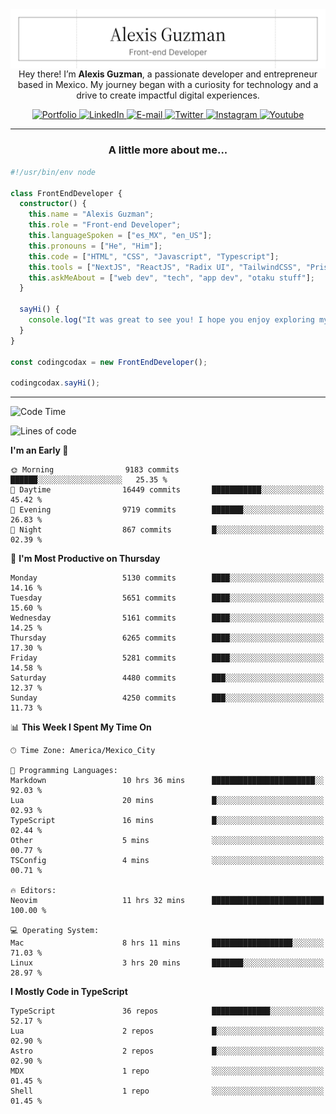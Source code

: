 <img align='right' src="./Banner.png" width="" />
<p align='center'>Hey there! I’m <strong>Alexis Guzman</strong>, a passionate developer and entrepreneur based in Mexico. My journey began with a curiosity for technology and a drive to create impactful digital experiences.</p>

<div align='center'>
  <a href='https://www.codingcodax.dev' target='_blank'>
    <img alt='Portfolio' src='https://img.shields.io/badge/Portfolio-black?logo=vercel&style=flat-square'>
  </a>
  <a href='https://linkedin.com/in/codingcodax' target='_blank'>
    <img alt='LinkedIn' src='https://img.shields.io/badge/LinkedIn-black?logo=LinkedIn&style=flat-square'>
  </a>
  <a href='mailto:hello@codingcodax.com' target='_blank'>
    <img alt='E-mail' src='https://img.shields.io/badge/Email-black?logo=Gmail&style=flat-square'>
  </a>
  <a href='https://x.com/codingcodax' target='_blank'>
    <img alt='Twitter' src='https://img.shields.io/badge/X-black?logo=X&style=flat-square'>
  </a>
  <a href='https://www.instagram.com/codingcodax' target='_blank'>
    <img alt='Instagram' src='https://img.shields.io/badge/Instagram-black?logo=Instagram&style=flat-square'>
  </a>
  <a href='https://www.youtube.com/@codingcodax' target='_blank'>
    <img alt='Youtube' src='https://img.shields.io/badge/YouTube-black?logo=Youtube&style=flat-square'>
  </a>
</div>


---

<h3 align='center'>A little more about me...</h3>

```typescript
#!/usr/bin/env node

class FrontEndDeveloper {
  constructor() {
    this.name = "Alexis Guzman";
    this.role = "Front-end Developer";
    this.languageSpoken = ["es_MX", "en_US"];
    this.pronouns = ["He", "Him"];
    this.code = ["HTML", "CSS", "Javascript", "Typescript"];
    this.tools = ["NextJS", "ReactJS", "Radix UI", "TailwindCSS", "Prisma", "Shadcn UI"];
    this.askMeAbout = ["web dev", "tech", "app dev", "otaku stuff"];
  }

  sayHi() {
    console.log("It was great to see you! I hope you enjoy exploring my work.");
  }
}

const codingcodax = new FrontEndDeveloper();

codingcodax.sayHi();
```

---

<!--START_SECTION:waka-->
![Code Time](http://img.shields.io/badge/Code%20Time-3%2C192%20hrs%2047%20mins-blue)

![Lines of code](https://img.shields.io/badge/From%20Hello%20World%20I%27ve%20Written-10.9%20million%20lines%20of%20code-blue)

**I'm an Early 🐤** 

```text
🌞 Morning                9183 commits        ██████░░░░░░░░░░░░░░░░░░░   25.35 % 
🌆 Daytime                16449 commits       ███████████░░░░░░░░░░░░░░   45.42 % 
🌃 Evening                9719 commits        ███████░░░░░░░░░░░░░░░░░░   26.83 % 
🌙 Night                  867 commits         █░░░░░░░░░░░░░░░░░░░░░░░░   02.39 % 
```
📅 **I'm Most Productive on Thursday** 

```text
Monday                   5130 commits        ████░░░░░░░░░░░░░░░░░░░░░   14.16 % 
Tuesday                  5651 commits        ████░░░░░░░░░░░░░░░░░░░░░   15.60 % 
Wednesday                5161 commits        ████░░░░░░░░░░░░░░░░░░░░░   14.25 % 
Thursday                 6265 commits        ████░░░░░░░░░░░░░░░░░░░░░   17.30 % 
Friday                   5281 commits        ████░░░░░░░░░░░░░░░░░░░░░   14.58 % 
Saturday                 4480 commits        ███░░░░░░░░░░░░░░░░░░░░░░   12.37 % 
Sunday                   4250 commits        ███░░░░░░░░░░░░░░░░░░░░░░   11.73 % 
```


📊 **This Week I Spent My Time On** 

```text
🕑︎ Time Zone: America/Mexico_City

💬 Programming Languages: 
Markdown                 10 hrs 36 mins      ███████████████████████░░   92.03 % 
Lua                      20 mins             █░░░░░░░░░░░░░░░░░░░░░░░░   02.93 % 
TypeScript               16 mins             █░░░░░░░░░░░░░░░░░░░░░░░░   02.44 % 
Other                    5 mins              ░░░░░░░░░░░░░░░░░░░░░░░░░   00.77 % 
TSConfig                 4 mins              ░░░░░░░░░░░░░░░░░░░░░░░░░   00.71 % 

🔥 Editors: 
Neovim                   11 hrs 32 mins      █████████████████████████   100.00 % 

💻 Operating System: 
Mac                      8 hrs 11 mins       ██████████████████░░░░░░░   71.03 % 
Linux                    3 hrs 20 mins       ███████░░░░░░░░░░░░░░░░░░   28.97 % 
```

**I Mostly Code in TypeScript** 

```text
TypeScript               36 repos            █████████████░░░░░░░░░░░░   52.17 % 
Lua                      2 repos             █░░░░░░░░░░░░░░░░░░░░░░░░   02.90 % 
Astro                    2 repos             █░░░░░░░░░░░░░░░░░░░░░░░░   02.90 % 
MDX                      1 repo              ░░░░░░░░░░░░░░░░░░░░░░░░░   01.45 % 
Shell                    1 repo              ░░░░░░░░░░░░░░░░░░░░░░░░░   01.45 % 
```




<!--END_SECTION:waka-->
